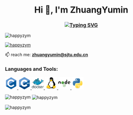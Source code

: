 <h1 align="center">Hi 👋, I'm ZhuangYumin</h1>
<h3 align="center"><a href="https://git.io/typing-svg"><img src="https://readme-typing-svg.herokuapp.com?font=Fira+Code&pause=1000&random=false&width=650&lines=A+student+from+Shanghai+Jiao+Tong+University%2C+China" alt="Typing SVG" /></a></h3>

<p align="left"> <img src="https://komarev.com/ghpvc/?username=happyzym&label=Profile%20views&color=0e75b6&style=flat" alt="happyzym" /> </p>

<p align="left"> <a href="https://github.com/ryo-ma/github-profile-trophy"><img src="https://github-profile-trophy.vercel.app/?username=happyzym" alt="happyzym" /></a> </p>

📫 reach me: **zhuangyumin@sjtu.edu.cn**

<p align="left">
</p>

<h3 align="left">Languages and Tools:</h3>
<p align="left"> <a href="https://www.cprogramming.com/" target="_blank" rel="noreferrer"> <img src="https://raw.githubusercontent.com/devicons/devicon/master/icons/c/c-original.svg" alt="c" width="40" height="40"/> </a> <a href="https://www.w3schools.com/cpp/" target="_blank" rel="noreferrer"> <img src="https://raw.githubusercontent.com/devicons/devicon/master/icons/cplusplus/cplusplus-original.svg" alt="cplusplus" width="40" height="40"/> </a> <a href="https://www.docker.com/" target="_blank" rel="noreferrer"> <img src="https://raw.githubusercontent.com/devicons/devicon/master/icons/docker/docker-original-wordmark.svg" alt="docker" width="40" height="40"/> </a> <a href="https://www.linux.org/" target="_blank" rel="noreferrer"> <img src="https://raw.githubusercontent.com/devicons/devicon/master/icons/linux/linux-original.svg" alt="linux" width="40" height="40"/> </a> <a href="https://nodejs.org" target="_blank" rel="noreferrer"> <img src="https://raw.githubusercontent.com/devicons/devicon/master/icons/nodejs/nodejs-original-wordmark.svg" alt="nodejs" width="40" height="40"/> </a> <a href="https://www.python.org" target="_blank" rel="noreferrer"> <img src="https://raw.githubusercontent.com/devicons/devicon/master/icons/python/python-original.svg" alt="python" width="40" height="40"/> </a> </p>

<p><img align="left" src="https://github-readme-stats.vercel.app/api/top-langs?username=happyzym&show_icons=true&locale=en&layout=compact" alt="happyzym" /></p>

<p>&nbsp;<img align="center" src="https://github-readme-stats.vercel.app/api?username=happyzym&show_icons=true&locale=en" alt="happyzym" /></p>

<p><img align="center" src="https://github-readme-streak-stats.herokuapp.com/?user=happyzym&" alt="happyzym" /></p>
